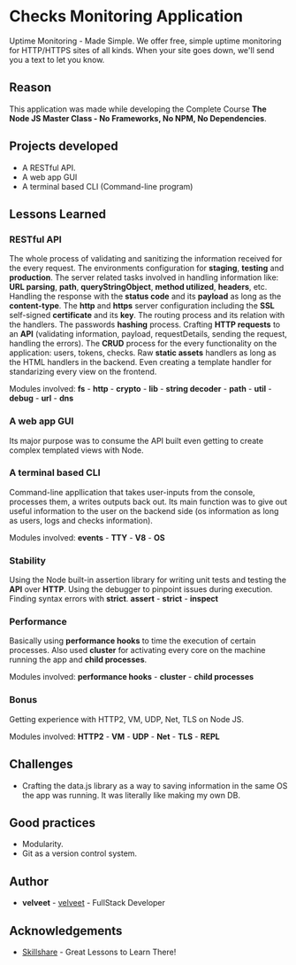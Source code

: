 # Checks Monitoring Application

Uptime Monitoring - Made Simple. We offer free, simple uptime monitoring for HTTP/HTTPS sites of all kinds. 
When your site goes down, we\'ll send you a text to let you know.

## Reason

This application was made while developing the Complete Course **The Node JS Master Class - No Frameworks, No NPM, No Dependencies**.

## Projects developed

* A RESTful API.
* A web app GUI
* A terminal based CLI (Command-line program)

## Lessons Learned

### RESTful API
The whole process of validating and sanitizing the information received for the every request.
The environments configuration for **staging**, **testing** and **production**.
The server related tasks involved in handling information like: **URL parsing**, **path**, **queryStringObject**, **method utilized**, **headers**, etc.
Handling the response with the **status code** and its **payload** as long as the **content-type**.
The **http** and **https** server configuration including the **SSL** self-signed **certificate** and its **key**.
The routing process and its relation with the handlers.
The passwords **hashing** process.
Crafting **HTTP requests** to an **API** (validating information, payload, requestDetails, sending the request, handling the errors).
The **CRUD** process for the every functionality on the application: users, tokens, checks.
Raw **static assets** handlers as long as the HTML handlers in the backend.
Even creating a template handler for standarizing every view on the frontend.

Modules involved:
 **fs** - **http** - **crypto** - **lib** - **string decoder** - **path** - **util** - **debug** - **url** - **dns**

### A web app GUI
Its major purpose was to consume the API built even getting to create complex templated views with Node. 

### A terminal based CLI
Command-line appllication that takes user-inputs from the console, processes them, a writes outputs back out. 
Its main function was to give out useful information to the user on the backend side (os information as long as users,
logs and checks information).

Modules involved:
**events** - **TTY** - **V8** - **OS**

### Stability
Using the Node built-in assertion library for writing unit tests and testing the **API** over **HTTP**.
Using the debugger to pinpoint issues during execution.
Finding syntax errors with **strict**.
**assert** - **strict** - **inspect**

### Performance
Basically using **performance hooks** to time the execution of certain processes. Also used **cluster** for activating every core 
on the machine running the app and **child processes**.

Modules involved:
**performance hooks** - **cluster** - **child processes**

### Bonus
Getting experience with HTTP2, VM, UDP, Net, TLS on Node JS.

Modules involved:
**HTTP2** - **VM** - **UDP** - **Net** - **TLS** - **REPL**

## Challenges
* Crafting the data.js library as a way to saving information in the same OS the app was running. It was literally like making my own DB.

## Good practices
* Modularity.
* Git as a version control system.

## Author

* **velveet** - [velveet](https://github.com/velveet) - FullStack Developer

## Acknowledgements

* [Skillshare](https://www.skillshare.com/home) - Great Lessons to Learn There!
